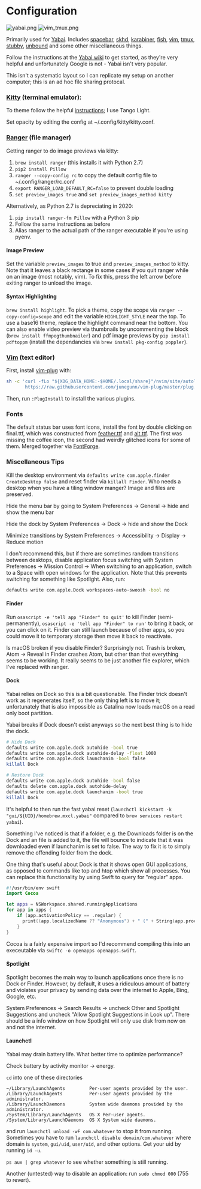 # Configuration 

![yabai.png](https://raw.githubusercontent.com/stephen-huan/macos_dotfiles/master/screenshots/yabai.png "Screenshot of environment")
![vim_tmux.png](https://raw.githubusercontent.com/stephen-huan/macos_dotfiles/master/screenshots/vim_tmux.png "vim + tmux")

Primarily used for [Yabai](https://github.com/koekeishiya/yabai). Includes 
[spacebar](https://github.com/somdoron/spacebar),
[skhd](https://github.com/koekeishiya/skhd), 
[karabiner](https://pqrs.org/osx/karabiner/index.html), 
[fish](http://fishshell.com/),
[vim](https://www.vim.org/), 
[tmux](https://github.com/tmux/tmux/wiki),
[stubby](https://dnsprivacy.org/wiki/display/DP/DNS+Privacy+Daemon+-+Stubby),
[unbound](https://dnsprivacy.org/wiki/display/DP/DNS+Privacy+Clients#DNSPrivacyClients-Unbound)
and some other miscellaneous things.

Follow the instructions at the [Yabai wiki](https://github.com/koekeishiya/yabai/wiki) to get started, as they're very helpful and unfortunately Google is not - Yabai isn't very popular.

This isn't a systematic layout so I can replicate my setup on another computer; this is an ad hoc file sharing protocal.

### [Kitty](https://sw.kovidgoyal.net/kitty/) (terminal emulator):

To theme follow the helpful [instructions](https://github.com/dexpota/kitty-themes); I use Tango Light.

Set opacity by editing the config at ~/.config/kitty/kitty.conf. 

### [Ranger](https://ranger.github.io/) (file manager)

Getting ranger to do image previews via kitty:

1. `brew install ranger` (this installs it with Python 2.7)
2. `pip2 install Pillow`
3. `ranger --copy-config rc` to copy the default config file to ~/.config/ranger/rc.conf
4. `export RANGER_LOAD_DEFAULT_RC=false` to prevent double loading
5. `set preview_images true` and `set preview_images_method kitty`

Alternatively, as Python 2.7 is depreciating in 2020:
1. `pip install ranger-fm Pillow` with a Python 3 pip
2. Follow the same instructions as before
3. Alias ranger to the actual path of the ranger executable if you're using pyenv.

#### Image Preview

Set the variable `preview_images` to true and `preview_images_method` to kitty.
Note that it leaves a black rectange in some cases if you quit ranger while on an image (most notably, vim). To fix this, press the left arrow before exiting ranger to unload the image.

#### Syntax Highlighting

`brew install highlight`. To pick a theme, copy the scope via `ranger --copy-config=scope` and edit the variable `HIGHLIGHT_STYLE` near the top. To use a base16 theme, replace the highlight command near the bottom. You can also enable video preview via thumbnails by uncommenting the block (`brew install ffmpegthumbnailer`) and pdf image previews by `pip install pdftoppm` (install the dependancies via `brew install pkg-config poppler`).

### [Vim](https://www.vim.org/) (text editor)
First, install [vim-plug](https://github.com/junegunn/vim-plug) with:
```bash
sh -c 'curl -fLo "${XDG_DATA_HOME:-$HOME/.local/share}"/nvim/site/autoload/plug.vim --create-dirs \
       https://raw.githubusercontent.com/junegunn/vim-plug/master/plug.vim'
```

Then, run `:PlugInstall` to install the various plugins.

### Fonts

The default status bar uses font icons, install the font by double clicking on final.ttf, which was constructed from [feather.ttf](https://github.com/AT-UI/feather-font) and [alt.ttf](https://github.com/oblador/react-native-vector-icons/blob/master/Fonts/Feather.ttf). The first was missing the coffee icon, the second had weirdly glitched icons for some of them. Merged together via [FontForge](https://fontforge.github.io/en-US).

### Miscellaneous Tips

Kill the desktop environment via `defaults write com.apple.finder CreateDesktop false`
and reset finder via `killall Finder`. Who needs a desktop when you have a tiling window manger? Image and files are preserved.

Hide the menu bar by going to System Preferences -> General -> hide and show the menu bar

Hide the dock by System Preferences -> Dock -> hide and show the Dock

Minimize transitions by System Preferences -> Accessibility -> Display -> Reduce motion

I don't recommend this,
but if there are sometimes random transitions between desktops, 
disable application focus switching with System Preferences -> Mission Control -> 
When switching to an application, switch to a Space with open windows 
for the application. Note that this prevents switching for something like
Spotlight.
Also, run: 
```bash
defaults write com.apple.Dock workspaces-auto-swoosh -bool no
```

#### Finder

Run `osascript -e 'tell app "Finder" to quit'` to kill Finder (semi-permanently), `osascript -e 'tell app "Finder" to run'` to bring it back, or you can click on it. Finder can still launch because of other apps, so you could move it to temporary storage then move it back to reactivate.

Is macOS broken if you disable Finder? Surprisingly not. Trash is broken, Atom -> Reveal in Finder crashes Atom, but other than that everything seems to be working. It really seems to be just another file explorer, which I've replaced with ranger.

#### Dock

Yabai relies on Dock so this is a bit questionable. The Finder trick doesn't work as it regenerates itself, so the only thing left is to move it; unfortunately that is also impossible as Catalina now loads macOS on a read only boot partition.

Yabai breaks if Dock doesn't exist anyways so the next best thing is to hide the dock.

```bash
# Hide Dock
defaults write com.apple.dock autohide -bool true 
defaults write com.apple.dock autohide-delay -float 1000 
defaults write com.apple.dock launchanim -bool false 
killall Dock

# Restore Dock
defaults write com.apple.dock autohide -bool false 
defaults delete com.apple.dock autohide-delay 
defaults write com.apple.dock launchanim -bool true 
killall Dock
```

It's helpful to then run the fast yabai reset (`launchctl kickstart -k "gui/${UID}/homebrew.mxcl.yabai"` compared to `brew services restart yabai`).

Something I've noticed is that if a folder, e.g. the Downloads folder is on the Dock and an file is added to it, the file will bounce to indicate that it was downloaded even if launchanim is set to false. The way to fix it is to simply remove the offending folder from the dock.

One thing that's useful about Dock is that it shows open GUI applications, as opposed to commands like top and htop which show all processes. 
You can replace this functionality by using Swift to query for "regular" apps.

```swift
#!/usr/bin/env swift
import Cocoa

let apps = NSWorkspace.shared.runningApplications
for app in apps {
    if (app.activationPolicy == .regular) {
      print((app.localizedName ?? "Anonymous") + " (" + String(app.processIdentifier) + ")")
    }
}
```

Cocoa is a fairly expensive import so I'd recommend compiling this into an execeutable via `swiftc -o openapps openapps.swift`.

#### Spotlight

Spotlight becomes the main way to launch applications once there is no Dock or Finder. However, by default, it uses a ridiculous amount of battery and violates your privacy by sending data over the internet to Apple, Bing, Google, etc. 

System Preferences -> Search Results -> uncheck Other and Spotlight Suggestions and uncheck "Allow Spotlight Suggestions in Look up".
There should be a info window on how Spotlight will only use disk from now on and not the internet.

#### Launchctl

Yabai may drain battery life. What better time to optimize performance?

Check battery by activity monitor -> energy.

`cd` into one of these directories

```
~/Library/LaunchAgents         Per-user agents provided by the user.
/Library/LaunchAgents          Per-user agents provided by the administrator.
/Library/LaunchDaemons         System wide daemons provided by the administrator.
/System/Library/LaunchAgents   OS X Per-user agents.
/System/Library/LaunchDaemons  OS X System wide daemons.
```

and run `launchctl unload -wF com.whatever` to stop it from running. Sometimes you have to run `launchctl disable domain/com.whatever` where domain is `system`, `gui/uid`, `user/uid`, and other options. Get your uid by running `id -u`.

`ps aux | grep whatever` to see whether something is still running.

Another (untested) way to disable an application: run `sudo chmod 000` (755 to revert).
